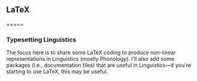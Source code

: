 ## LaTeX
=====

### Typesetting Linguistics

The focus here is to share some LaTeX coding to produce non-linear representations in Linguistics (mostly Phonology). I'll also add some packages (i.e., documentation files) that are useful in Linguistics—if you're starting to use LaTeX, this may be useful.


